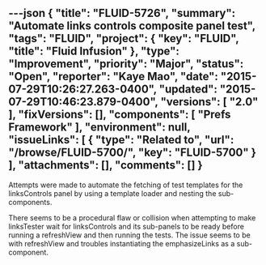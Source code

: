 ---json
{
  "title": "FLUID-5726",
  "summary": "Automate links controls composite panel test",
  "tags": "FLUID",
  "project": {
    "key": "FLUID",
    "title": "Fluid Infusion"
  },
  "type": "Improvement",
  "priority": "Major",
  "status": "Open",
  "reporter": "Kaye Mao",
  "date": "2015-07-29T10:26:27.263-0400",
  "updated": "2015-07-29T10:46:23.879-0400",
  "versions": [
    "2.0"
  ],
  "fixVersions": [],
  "components": [
    "Prefs Framework"
  ],
  "environment": null,
  "issueLinks": [
    {
      "type": "Related to",
      "url": "/browse/FLUID-5700/",
      "key": "FLUID-5700"
    }
  ],
  "attachments": [],
  "comments": []
}
---
Attempts were made to automate the fetching of test templates for the linksControls panel by using a template loader and nesting the sub-components.&#x20;

There seems to be a procedural flaw or collision when attempting to make linksTester wait for linksControls and its sub-panels to be ready before running a refreshView and then running the tests. The issue seems to be with refreshView and troubles instantiating the emphasizeLinks as a sub-component.

        